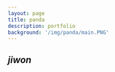 ```yaml
---
layout: page
title: panda
description: portfolio
background: '/img/panda/main.PNG'
---
```


## *jiwon*
